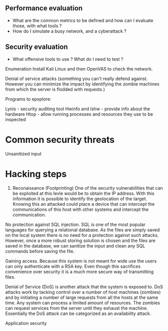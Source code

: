 ## Performance evaluation

* What are the common metrics to be defined and how can I evaluate those, with what tools ?
* How do I simulate a busy network, and a cyberattack ?

## Security evaluation

* What offensive tools to use ? What do I need to test ?

Enumeration
Install Kali Linux and then OpenVAS to check the network.

Denial of service attacks (something you can't really defend against. However you can minimize the impact by identifying the zombie machines from which the server is flodded with requests.)


Programs to epxplore:

Lynis - security auditing tool
Hwinfo and Ishw - provide info about the hardware
Htop - allow running processes and resources they use to be inspected

# Common security threats

Unsanitized input


# Hacking steps
1. Reconaissance (Footprinting)
One of the security vulnerabilities that can be exploited at this levle would be to obtain the IP address. With this information it is possible to identify the geolocation of the target. Knowing this an attacked could place a device that can intercept the communications of this host with other systems and intercept the communication.


No protection against SQL injection. SQL is one of the most popular languages for querying a relational database. As the files are simply saved on the local system there is no need for a protection against such attacks. However, once a more robust storing solution is chosen and the files are saved in the database, we can sanitize the input and clean any SQL commands before saving the file.

Gaining access. Because this system is not meant for wide use the users can only authenticate with a RSA key. Even though this sacrifices convenience over security it is a much more secure way of transmitting files.

Denial of Service (DoS) is another attack that the system is exposed to. DoS attacks work by tacking control over a number of host machines (zombies) and by initiating a number of large requests from all the hosts at the same time. Any system can process a limited amount of resources. The zombies can request services from the server until they exhaust the machine. Essentially the DoS attack can be categorized as an availability attack.

Application security 